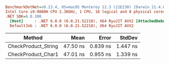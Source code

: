 ``` ini

BenchmarkDotNet=v0.13.4, OS=macOS Monterey 12.3 (21E230) [Darwin 21.4.0]
Intel Core i9-9880H CPU 2.30GHz, 1 CPU, 16 logical and 8 physical cores
.NET SDK=6.0.100
  [Host]     : .NET 6.0.0 (6.0.21.52210), X64 RyuJIT AVX2 [AttachedDebugger]
  DefaultJob : .NET 6.0.0 (6.0.21.52210), X64 RyuJIT AVX2


```
|              Method |     Mean |    Error |   StdDev |
|-------------------- |---------:|---------:|---------:|
| CheckProduct_String | 47.50 ns | 0.839 ns | 1.447 ns |
|  CheckProduct_Char1 | 47.01 ns | 0.955 ns | 1.339 ns |
